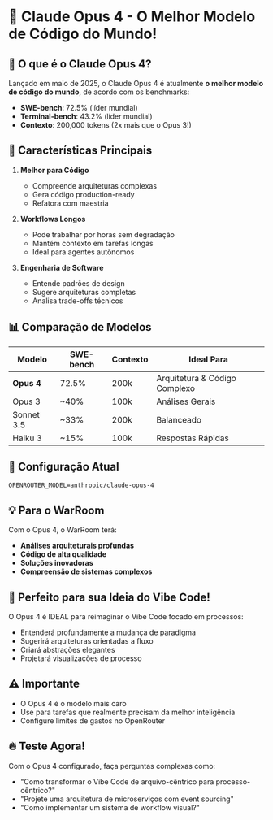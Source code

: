 # 🚀 Claude Opus 4 - O Melhor Modelo de Código do Mundo!

## 🎯 O que é o Claude Opus 4?

Lançado em maio de 2025, o Claude Opus 4 é atualmente **o melhor modelo de código do mundo**, de acordo com os benchmarks:

- **SWE-bench**: 72.5% (líder mundial)
- **Terminal-bench**: 43.2% (líder mundial)
- **Contexto**: 200,000 tokens (2x mais que o Opus 3!)

## 💪 Características Principais

1. **Melhor para Código**
   - Compreende arquiteturas complexas
   - Gera código production-ready
   - Refatora com maestria

2. **Workflows Longos**
   - Pode trabalhar por horas sem degradação
   - Mantém contexto em tarefas longas
   - Ideal para agentes autônomos

3. **Engenharia de Software**
   - Entende padrões de design
   - Sugere arquiteturas completas
   - Analisa trade-offs técnicos

## 📊 Comparação de Modelos

| Modelo | SWE-bench | Contexto | Ideal Para |
|--------|-----------|----------|------------|
| **Opus 4** | 72.5% | 200k | Arquitetura & Código Complexo |
| Opus 3 | ~40% | 100k | Análises Gerais |
| Sonnet 3.5 | ~33% | 200k | Balanceado |
| Haiku 3 | ~15% | 100k | Respostas Rápidas |

## 🔧 Configuração Atual

```env
OPENROUTER_MODEL=anthropic/claude-opus-4
```

## 💡 Para o WarRoom

Com o Opus 4, o WarRoom terá:
- **Análises arquiteturais profundas**
- **Código de alta qualidade**
- **Soluções inovadoras**
- **Compreensão de sistemas complexos**

## 🎯 Perfeito para sua Ideia do Vibe Code!

O Opus 4 é IDEAL para reimaginar o Vibe Code focado em processos:
- Entenderá profundamente a mudança de paradigma
- Sugerirá arquiteturas orientadas a fluxo
- Criará abstrações elegantes
- Projetará visualizações de processo

## ⚠️ Importante

- O Opus 4 é o modelo mais caro
- Use para tarefas que realmente precisam da melhor inteligência
- Configure limites de gastos no OpenRouter

## 🔥 Teste Agora!

Com o Opus 4 configurado, faça perguntas complexas como:
- "Como transformar o Vibe Code de arquivo-cêntrico para processo-cêntrico?"
- "Projete uma arquitetura de microserviços com event sourcing"
- "Como implementar um sistema de workflow visual?"